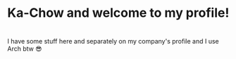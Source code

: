 <h1>Ka-Chow and welcome to my profile!</h1>

<h1></h1>

<p>I have some stuff here and separately on my company's profile and I use Arch btw 😎</p>
